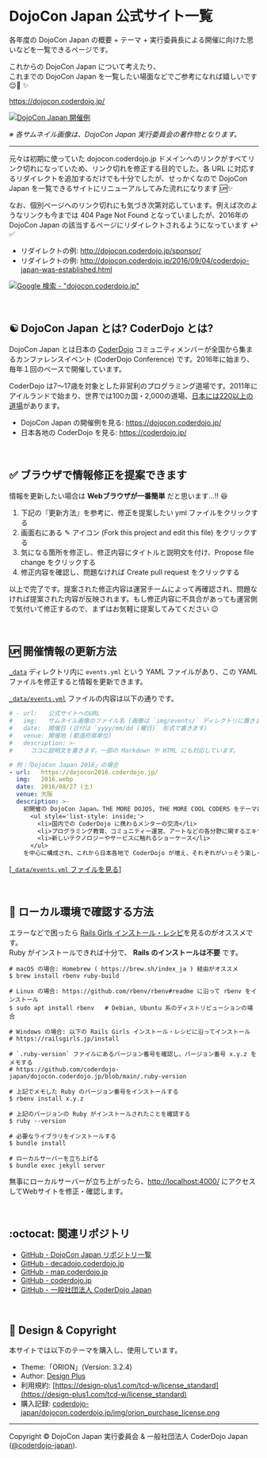 # DojoCon Japan 公式サイト一覧

各年度の DojoCon Japan の概要 + テーマ + 実行委員長による開催に向けた思いなどを一覧できるページです。

これからの DojoCon Japan について考えたり、   
これまでの DojoCon Japan を一覧したい場面などでご参考になれば嬉しいです 😌💭 ✨

https://dojocon.coderdojo.jp/

[![DojoCon Japan 開催例](https://github.com/coderdojo-japan/dojocon.coderdojo.jp/blob/main/img/screenshot.jpg)](https://dojocon.coderdojo.jp/)

_※ 各サムネイル画像は、DojoCon Japan 実行委員会の著作物となります。_

-----

元々は初期に使っていた dojocon.coderdojo.jp ドメインへのリンクがすべてリンク切れになっていため、リンク切れを修正する目的でした。各 URL に対応するリダイレクトを追加するだけでも十分でしたが、せっかくなので DojoCon Japan を一覧できるサイトにリニューアルしてみた流れになります 🆙✨

なお、個別ページへのリンク切れにも気づき次第対応しています。例えば次のようなリンクも今までは 404 Page Not Found となっていましたが、2016年の DojoCon Japan の該当するページにリダイレクトされるようになっています ↩️ ✅

- リダイレクトの例: http://dojocon.coderdojo.jp/sponsor/
- リダイレクトの例: http://dojocon.coderdojo.jp/2016/09/04/coderdojo-japan-was-established.html

[![Google 検索 - "dojocon.coderdojo.jp"](https://github.com/coderdojo-japan/dojocon.coderdojo.jp/blob/main/img/google-search-result.jpg)](https://www.google.com/search?q=%22dojocon.coderdojo.jp%22)

<br>

## :yin_yang: DojoCon Japan とは? CoderDojo とは?

DojoCon Japan とは日本の [CoderDojo](https://github.com/coderdojo-japan) コミュニティメンバーが全国から集まるカンファレンスイベント (CoderDojo Conference) です。2016年に始まり、毎年１回のペースで開催しています。

CoderDojo は7〜17歳を対象とした非営利のプログラミング道場です。2011年にアイルランドで始まり、世界では100カ国・2,000の道場、[日本には220以上の道場](https://coderdojo.jp/)があります。

- DojoCon Japan の開催例を見る: https://dojocon.coderdojo.jp/
- 日本各地の CoderDojo を見る:  https://coderdojo.jp/

<br>

## :white_check_mark: ブラウザで情報修正を提案できます

情報を更新したい場合は **Webブラウザが一番簡単** だと思います...!! 😆

1. 下記の『更新方法』を参考に、修正を提案したい yml ファイルをクリックする
2. 画面右にある ✎ アイコン (Fork this project and edit this file) をクリックする
3. 気になる箇所を修正し、修正内容にタイトルと説明文を付け、Propose file change をクリックする
4. 修正内容を確認し、問題なければ Create pull request をクリックする

以上で完了です。提案された修正内容は運営チームによって再確認され、問題なければ提案された内容が反映されます。もし修正内容に不具合があっても運営側で気付いて修正するので、まずはお気軽に提案してみてください :wink:

<br>

## :up: 開催情報の更新方法

[`_data`](https://github.com/coderdojo-japan/dojocon.coderdojo.jp/tree/main/_data) ディレクトリ内に `events.yml` という YAML ファイルがあり、この YAML ファイルを修正すると情報を更新できます。

[`_data/events.yml`](https://github.com/coderdojo-japan/dojocon.coderdojo.jp/blob/main/_data/events.yml) ファイルの内容は以下の通りです。

```yml
# - url:   公式サイトへのURL
#   img:   サムネイル画像のファイル名 (画像は `img/events/` ディレクトリに置きます)
#   date:  開催日 (日付は `yyyy/mm/dd (曜日)` 形式で書きます)
#   venue: 開催地 (都道府県単位)
#   description: >-
#     ココに説明文を書きます。一部の Markdown や HTML にも対応しています。

# 例：「DojoCon Japan 2016」の場合
- url:   https://dojocon2016.coderdojo.jp/
  img:   2016.webp
  date:  2016/08/27 (土)
  venue: 大阪
  description: >-
    初開催の DojoCon Japan。THE MORE DOJOS, THE MORE COOL CODERS をテーマに開催。
      <ul style='list-style: inside;'>
        <li>国内での CoderDojo に携わるメンターの交流</li>
        <li>プログラミング教育、コミュニティー運営、アートなどの各分野に関するエキサイティングなスピーカーを揃えたセッション</li>
        <li>新しいテクノロジーやサービスに触れるショーケース</li>
      </ul>
    を中心に構成され、これから日本各地で CoderDojo が増え、それぞれがいっそう楽しく、より地域に根ざし、そしてクリエイティブなものになっていくことで次世代のテクノロジスト育成の促進を目指します。
```

\[[`_data/events.yml` ファイルを見る](https://github.com/coderdojo-japan/dojocon.coderdojo.jp/blob/main/_data/events.yml)\]

<br>


## :gem: ローカル環境で確認する方法

エラーなどで困ったら [Rails Girls インストール・レシピ](https://railsgirls.jp/install)を見るのがオススメです。  
Ruby がインストールできれば十分で、 **Rails のインストールは不要** です。

```shell
# macOS の場合: Homebrew ( https://brew.sh/index_ja ) 経由がオススメ
$ brew install rbenv ruby-build

# Linux の場合: https://github.com/rbenv/rbenv#readme に沿って rbenv をインストール
$ sudo apt install rbenv   # Debian, Ubuntu 系のディストリビューションの場合

# Windows の場合: 以下の Rails Girls インストール・レシピに沿ってインストール
# https://railsgirls.jp/install

# `.ruby-version` ファイルにあるバージョン番号を確認し、バージョン番号 x.y.z をメモする
# https://github.com/coderdojo-japan/dojocon.coderdojo.jp/blob/main/.ruby-version

# 上記でメモした Ruby のバージョン番号をインストールする
$ rbenv install x.y.z

# 上記のバージョンの Ruby がインストールされたことを確認する
$ ruby --version

# 必要なライブラリをインストールする
$ bundle install

# ローカルサーバーを立ち上げる
$ bundle exec jekyll server
```

無事にローカルサーバーが立ち上がったら、[http://localhost:4000/](http://localhost:4000/) にアクセスしてWebサイトを修正・確認します。

<br>


## :octocat: 関連リポジトリ

- [GitHub - DojoCon Japan リポジトリ一覧](https://github.com/search?q=org%3Acoderdojo-japan%20dojocon&type=repositories)
- [GitHub - decadojo.coderdojo.jp](https://github.com/coderdojo-japan/decadojo.coderdojo.jp)
- [GitHub - map.coderdojo.jp](https://github.com/coderdojo-japan/map.coderdojo.jp)
- [GitHub - coderdojo.jp](https://github.com/coderdojo-japan/coderdojo.jp)
- [GitHub - 一般社団法人 CoderDojo Japan](https://github.com/coderdojo-japan)

<br>

## :art: Design & Copyright

本サイトでは以下のテーマを購入し、使用しています。

- Theme:「ORION」(Version: 3.2.4)
- Author: [Design Plus](http://design-plus1.com/tcd-w/)
- 利用規約: [https://design-plus1.com/tcd-w/license_standard](https://design-plus1.com/tcd-w/license_standard)
- 購入記録: [coderdojo-japan/dojocon.coderdojo.jp/img/orion_purchase_license.png](https://github.com/coderdojo-japan/dojocon.coderdojo.jp/blob/main/img/orion_purchase_license.png)

-----

Copyright ©  DojoCon Japan 実行委員会 & 一般社団法人 CoderDojo Japan ([@coderdojo-japan](https://github.com/coderdojo-japan)).
